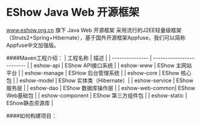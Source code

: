 # EShow Java Web 开源框架

www.eshow.org.cn 旗下 Java Web 开源框架
采用流行的J2EE轻量级框架（Struts2+Spring+Hibernate），基于国外开源框架Appfuse，我们可以简称Appfuse中文加强版。

####Maven工程介绍：
| 工程名称        | 描述                      | 
| --------------- | ------------------------- |
| eshow-api       |  EShow API接口系统        |
| eshow-www       |  EShow 主网站平台         |
| eshow-manage    |  ESHow 后台管理系统       |
| eshow-core      |  EShow 核心包             |
| eshow-model     |  EShow 实体类（Hibernate）|
| eshow-service   |  EShow 服务层             |
| eshow-dao       |  EShow 数据库操作层       |
| eshow-web-common|  EShow Web基础包          |
| eshow-component |  EShow 第三方组件包       |
| eshow-static    |  EShow静态资源库          |

####如何构建项目：

